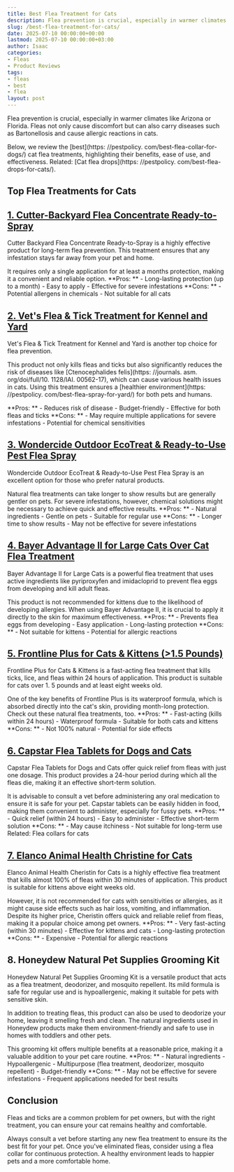 ```yaml
---
title: Best Flea Treatment for Cats
description: Flea prevention is crucial, especially in warmer climates like Arizona or Florida. Fleas not only cause discomfort but can also carry diseases such as...
slug: /best-flea-treatment-for-cats/
date: 2025-07-10 00:00:00+00:00
lastmod: 2025-07-10 00:00:00+03:00
author: Isaac
categories:
- Fleas
- Product Reviews
tags:
- fleas
- best
- flea
layout: post
---
```


Flea prevention is crucial, especially in warmer climates like Arizona or Florida. Fleas not only cause discomfort but can also carry diseases such as Bartonellosis and cause allergic reactions in cats.

Below, we review the [best](https: //pestpolicy. com/best-flea-collar-for-dogs/) cat flea treatments, highlighting their benefits, ease of use, and effectiveness. Related: [Cat flea drops](https: //pestpolicy. com/best-flea-drops-for-cats/).

##  Top Flea Treatments for Cats

##  [1. Cutter-Backyard Flea Concentrate Ready-to-Spray](https://www.amazon.com/dp/B000PGE032?th=1&linkCode=ll1&tag=p-policy-20&linkId=c7b45578922a0b55f3134d065ae6e212&language=en_US&ref_=as_li_ss_tl)

Cutter Backyard Flea Concentrate Ready-to-Spray is a highly effective product for long-term flea prevention. This treatment ensures that any infestation stays far away from your pet and home.

It requires only a single application for at least a months protection, making it a convenient and reliable option. **Pros: ** - Long-lasting protection (up to a month) - Easy to apply - Effective for severe infestations **Cons: ** - Potential allergens in chemicals - Not suitable for all cats

##  [2. Vet's Flea & Tick Treatment for Kennel and Yard](https://www.amazon.com/dp/B00393HSLY?th=1&linkCode=ll1&tag=p-policy-20&linkId=891b6f4f982ea01947aa049a94736fc6&language=en_US&ref_=as_li_ss_tl)

Vet's Flea & Tick Treatment for Kennel and Yard is another top choice for flea prevention.

This product not only kills fleas and ticks but also significantly reduces the risk of diseases like [Ctenocephalides felis](https: //journals. asm. org/doi/full/10. 1128/IAI. 00562-17), which can cause various health issues in cats. Using this treatment ensures a [healthier environment](https: //pestpolicy. com/best-flea-spray-for-yard/) for both pets and humans.

**Pros: ** - Reduces risk of disease - Budget-friendly - Effective for both fleas and ticks **Cons: ** - May require multiple applications for severe infestations - Potential for chemical sensitivities

##  [3. Wondercide Outdoor EcoTreat & Ready-to-Use Pest Flea Spray](https://www.amazon.com/dp/B074HZHPD9?&linkCode=ll1&tag=p-policy-20&linkId=3b6682b94061f6003f385a3198c3b489&language=en_US&ref_=as_li_ss_tl)

Wondercide Outdoor EcoTreat & Ready-to-Use Pest Flea Spray is an excellent option for those who prefer natural products.

Natural flea treatments can take longer to show results but are generally gentler on pets. For severe infestations, however, chemical solutions might be necessary to achieve quick and effective results. **Pros: ** - Natural ingredients - Gentle on pets - Suitable for regular use **Cons: ** - Longer time to show results - May not be effective for severe infestations

##  [4. Bayer Advantage II for Large Cats Over Cat Flea Treatment](https://www.amazon.com/dp/B004QBDO0M?th=1&linkCode=ll1&tag=p-policy-20&linkId=a51fc0f2dad2920b2b2abb0d6e8cb418&language=en_US&ref_=as_li_ss_tl)

Bayer Advantage II for Large Cats is a powerful flea treatment that uses active ingredients like pyriproxyfen and imidacloprid to prevent flea eggs from developing and kill adult fleas.

This product is not recommended for kittens due to the likelihood of developing allergies. When using Bayer Advantage II, it is crucial to apply it directly to the skin for maximum effectiveness. **Pros: ** - Prevents flea eggs from developing - Easy application - Long-lasting protection **Cons: ** - Not suitable for kittens - Potential for allergic reactions

##  [5. Frontline Plus for Cats & Kittens (>1.5 Pounds)](https://www.amazon.com/dp/B0002J1F7G?&linkCode=ll1&tag=p-policy-20&linkId=e9ff196913a776c43a3b4ff00f1f0942&language=en_US&ref_=as_li_ss_tl)

Frontline Plus for Cats & Kittens is a fast-acting flea treatment that kills ticks, lice, and fleas within 24 hours of application. This product is suitable for cats over 1. 5 pounds and at least eight weeks old.

One of the key benefits of Frontline Plus is its waterproof formula, which is absorbed directly into the cat's skin, providing month-long protection. Check out these natural flea treatments, too. **Pros: ** - Fast-acting (kills within 24 hours) - Waterproof formula - Suitable for both cats and kittens **Cons: ** - Not 100% natural - Potential for side effects

##  [6. Capstar Flea Tablets for Dogs and Cats](https://www.amazon.com/dp/B005Z6UL1M?&linkCode=ll1&tag=p-policy-20&linkId=0650bfce5ecee46e74459b057e9cc52a&language=en_US&ref_=as_li_ss_tl)

Capstar Flea Tablets for Dogs and Cats offer quick relief from fleas with just one dosage. This product provides a 24-hour period during which all the fleas die, making it an effective short-term solution.

It is advisable to consult a vet before administering any oral medication to ensure it is safe for your pet. Capstar tablets can be easily hidden in food, making them convenient to administer, especially for fussy pets. **Pros: ** - Quick relief (within 24 hours) - Easy to administer - Effective short-term solution **Cons: ** - May cause itchiness - Not suitable for long-term use Related: Flea collars for cats

##  [7. Elanco Animal Health Christine for Cats](https://www.amazon.com/dp/B00I9ZUL02?th=1&linkCode=ll1&tag=p-policy-20&linkId=5f4181564f2e71db53366cc17d80e00d&language=en_US&ref_=as_li_ss_tl)

Elanco Animal Health Cheristin for Cats is a highly effective flea treatment that kills almost 100% of fleas within 30 minutes of application. This product is suitable for kittens above eight weeks old.

However, it is not recommended for cats with sensitivities or allergies, as it might cause side effects such as hair loss, vomiting, and inflammation. Despite its higher price, Cheristin offers quick and reliable relief from fleas, making it a popular choice among pet owners. **Pros: ** - Very fast-acting (within 30 minutes) - Effective for kittens and cats - Long-lasting protection **Cons: ** - Expensive - Potential for allergic reactions

##  8. Honeydew Natural Pet Supplies Grooming Kit

Honeydew Natural Pet Supplies Grooming Kit is a versatile product that acts as a flea treatment, deodorizer, and mosquito repellent. Its mild formula is safe for regular use and is hypoallergenic, making it suitable for pets with sensitive skin.

In addition to treating fleas, this product can also be used to deodorize your home, leaving it smelling fresh and clean. The natural ingredients used in Honeydew products make them environment-friendly and safe to use in homes with toddlers and other pets.

This grooming kit offers multiple benefits at a reasonable price, making it a valuable addition to your pet care routine. **Pros: ** - Natural ingredients - Hypoallergenic - Multipurpose (flea treatment, deodorizer, mosquito repellent) - Budget-friendly **Cons: ** - May not be effective for severe infestations - Frequent applications needed for best results

##  Conclusion

Fleas and ticks are a common problem for pet owners, but with the right treatment, you can ensure your cat remains healthy and comfortable.

Always consult a vet before starting any new flea treatment to ensure its the best fit for your pet. Once you've eliminated fleas, consider using a flea collar for continuous protection. A healthy environment leads to happier pets and a more comfortable home.
